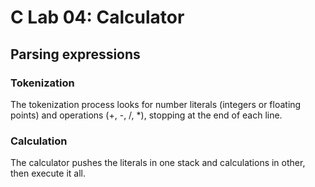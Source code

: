 # C Lab 04: Calculator
## Parsing expressions

### Tokenization
The tokenization process looks for number literals (integers or floating points) and operations (+, -, /, \*), stopping at the end of each line.

### Calculation
The calculator pushes the literals in one stack and calculations in other, then execute it all.
